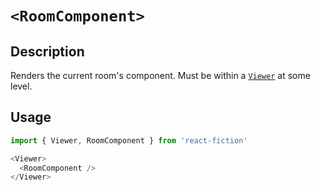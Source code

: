 # `<RoomComponent>`

## Description

Renders the current room's component. Must be within a [`Viewer`](Viewer.md) at some level.

## Usage

```js
import { Viewer, RoomComponent } from 'react-fiction'

<Viewer>
  <RoomComponent />
</Viewer>
```
